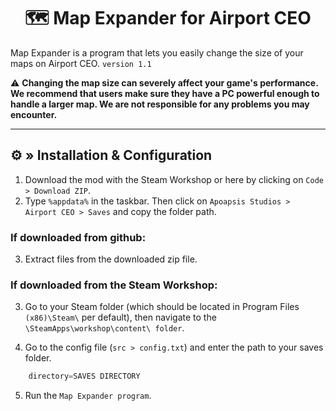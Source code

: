 <h1 align="center">
 🗺️ Map Expander for Airport CEO
</h1>

<!--# [OUTDATED - NO MORE UPDATE ]-->

Map Expander is a program that lets you easily change the size of your maps on Airport CEO. `version 1.1`

⚠️ <b>Changing the map size can severely affect your game's performance. We recommend that users make sure they have a PC powerful enough to handle a larger map. We are not responsible for any problems you may encounter.</b>

---

## ⚙ » Installation & Configuration

1. Download the mod with the Steam Workshop or here by clicking on `Code > Download ZIP`.
2. Type `%appdata%` in the taskbar. Then click on `Apoapsis Studios > Airport CEO > Saves` and copy the folder path. 

### If downloaded from github:
3. Extract files from the downloaded zip file.

### If downloaded from the Steam Workshop:
3. Go to your Steam folder (which should be located in Program Files `(x86)\Steam\` per default), then navigate to the `\SteamApps\workshop\content\ folder`.

4. Go to the config file (`src > config.txt`) and enter the path to your saves folder.

```js
    directory=SAVES DIRECTORY
```

5. Run the `Map Expander program`.
